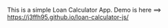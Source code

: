This is a simple Loan Calculator App.
Demo is here ==> https://j3ffh95.github.io/loan-calculator-js/
